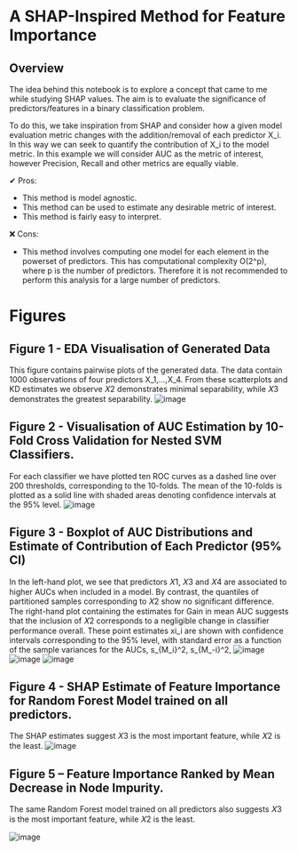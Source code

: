 # A SHAP-Inspired Method for Feature Importance

## Overview

The idea behind this notebook is to explore a concept that came to me while studying SHAP values. 
The aim is to evaluate the significance of predictors/features in a binary classification problem.

To do this, we take inspiration from SHAP and consider how a given model evaluation metric changes with the addition/removal of each predictor X_i. In this way we can seek to quantify the contribution of X_i to the model metric. In this example we will consider AUC as the metric of interest, however Precision, Recall and other metrics are equally viable.

✔ Pros:
* This method is model agnostic.
* This method can be used to estimate any desirable metric of interest.
* This method is fairly easy to interpret.

❌ Cons:
* This method involves computing one model for each element in the powerset of predictors. This has computational complexity O(2^p), where p is the number of predictors. Therefore it is not recommended to perform this analysis for a large number of predictors.


# Figures

## Figure 1 - EDA Visualisation of Generated Data
This figure contains pairwise plots of the generated data. The data contain 1000 observations of four predictors X_1,...,X_4. From these scatterplots and KD estimates we observe 𝑋2 demonstrates minimal separability, while 𝑋3 demonstrates the greatest separability.
![image](https://user-images.githubusercontent.com/79708390/170829876-2c11cbea-6b3b-4b30-9a2d-6bcc6d5b00bc.png)

## Figure 2 - Visualisation of AUC Estimation by 10-Fold Cross Validation for Nested SVM Classifiers.
For each classifier we have plotted ten ROC curves as a dashed line over 200 thresholds, corresponding to the 10-folds. The mean of the 10-folds is plotted as a solid line with shaded areas denoting confidence intervals at the 95% level.
![image](https://user-images.githubusercontent.com/79708390/170829934-002e90f0-3bb2-4071-8b54-85399a63774d.png)

## Figure 3 - Boxplot of AUC Distributions and Estimate of Contribution of Each Predictor (95% CI)
In the left-hand plot, we see that predictors 𝑋1, 𝑋3 and 𝑋4 are associated to higher AUCs when included in a model. By contrast, the quantiles of partitioned samples corresponding to 𝑋2 show no significant difference. The right-hand plot containing the estimates for Gain in mean AUC suggests that the inclusion of 𝑋2 corresponds to a negligible change in classifier performance overall. These point estimates xi_i are shown with confidence intervals corresponding to the 95% level, with standard error as a function of the sample variances for the AUCs, s_{M_i}^2, s_{M_-i}^2,
![image](https://user-images.githubusercontent.com/79708390/170830341-a18df9ae-f032-4d38-9d3e-09908385a987.png)
![image](https://user-images.githubusercontent.com/79708390/170829881-dc946e4d-ad3e-44c4-a78a-f2d5fda961f3.png)
![image](https://user-images.githubusercontent.com/79708390/170829887-a62f6651-8681-4760-b6f9-cfa62ed25d42.png)

## Figure 4 - SHAP Estimate of Feature Importance for Random Forest Model trained on all predictors.
The SHAP estimates suggest 𝑋3 is the most important feature, while 𝑋2 is the least.
![image](https://user-images.githubusercontent.com/79708390/170829900-b6e002f3-e92f-46c3-815d-892812e398e2.png)

## Figure 5 – Feature Importance Ranked by Mean Decrease in Node Impurity.
The same Random Forest model trained on all predictors also suggests 𝑋3 is the most important feature, while 𝑋2 is the least.

![image](https://user-images.githubusercontent.com/79708390/170830035-4572c105-f64c-44ad-af8e-52f26666d397.png)
